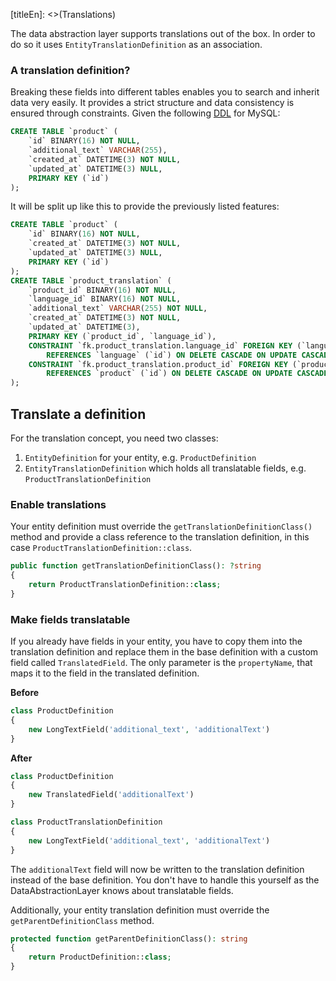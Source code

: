 [titleEn]: <>(Translations)

The data abstraction layer supports translations out of the box. In order to do so it uses `EntityTranslationDefinition` as an association.

### A translation definition?

Breaking these fields into different tables enables you to search and inherit data very easily.
It provides a strict structure and data consistency is ensured through constraints.
Given the following [DDL] for MySQL:

```sql
CREATE TABLE `product` (
    `id` BINARY(16) NOT NULL,
    `additional_text` VARCHAR(255),
    `created_at` DATETIME(3) NOT NULL,
    `updated_at` DATETIME(3) NULL,
    PRIMARY KEY (`id`)
);
```

It will be split up like this to provide the previously listed features:

```sql
CREATE TABLE `product` (
    `id` BINARY(16) NOT NULL,
    `created_at` DATETIME(3) NOT NULL,
    `updated_at` DATETIME(3) NULL,
    PRIMARY KEY (`id`)
);
CREATE TABLE `product_translation` (
    `product_id` BINARY(16) NOT NULL,
    `language_id` BINARY(16) NOT NULL,
    `additional_text` VARCHAR(255) NOT NULL,
    `created_at` DATETIME(3) NOT NULL,
    `updated_at` DATETIME(3),
    PRIMARY KEY (`product_id`, `language_id`),
    CONSTRAINT `fk.product_translation.language_id` FOREIGN KEY (`language_id`)
        REFERENCES `language` (`id`) ON DELETE CASCADE ON UPDATE CASCADE,
    CONSTRAINT `fk.product_translation.product_id` FOREIGN KEY (`product_id`)
        REFERENCES `product` (`id`) ON DELETE CASCADE ON UPDATE CASCADE
);
```


## Translate a definition

For the translation concept, you need two classes:

1. `EntityDefinition` for your entity, e.g. `ProductDefinition`
2. `EntityTranslationDefinition` which holds all translatable fields, e.g.
`ProductTranslationDefinition`

### Enable translations

Your entity definition must override the `getTranslationDefinitionClass()` method and provide a class reference to the translation definition, in this case `ProductTranslationDefinition::class`.

```php
public function getTranslationDefinitionClass(): ?string
{
    return ProductTranslationDefinition::class;
}
```

### Make fields translatable

If you already have fields in your entity, you have to copy them into the translation definition and replace them in the base definition with a custom field called `TranslatedField`. The only parameter is the `propertyName`, that maps it to the field in the translated definition.

**Before**

```php
class ProductDefinition
{
    new LongTextField('additional_text', 'additionalText')
}
```

**After**

```php
class ProductDefinition
{
    new TranslatedField('additionalText')
}

class ProductTranslationDefinition
{
    new LongTextField('additional_text', 'additionalText')
}
```

The `additionalText` field will now be written to the translation definition instead of the base definition. You don't have to handle this yourself as the DataAbstractionLayer knows about translatable fields.

Additionally, your entity translation definition must override the `getParentDefinitionClass` method.

```php
protected function getParentDefinitionClass(): string
{
    return ProductDefinition::class;
}
```


[DDL]: https://en.wikipedia.org/wiki/Data_definition_language